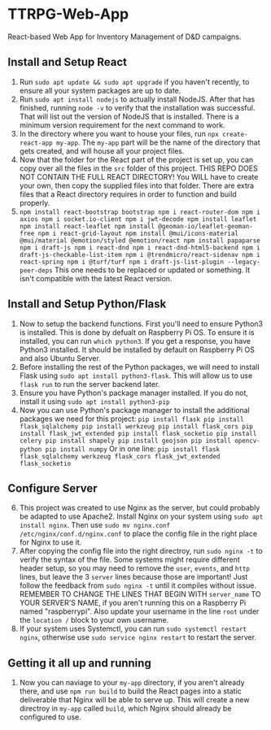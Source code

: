 # TTRPG-Web-App
React-based Web App for Inventory Management of D&amp;D campaigns.

## Install and Setup React
1. Run `sudo apt update && sudo apt upgrade` if you haven't recently, to ensure all your system packages are up to date.
2. Run `sudo apt install nodejs` to actually install NodeJS. After that has finished, running `node -v` to verify that the installation was successful. That will list out the version of NodeJS that is installed. There is a minimum version requirement for the next command to work.
3. In the directory where you want to house your files, run `npx create-react-app my-app`. The `my-app` part will be the name of the directory that gets created, and will house all your project files.
4. Now that the folder for the React part of the project is set up, you can copy over all the files in the `src` folder of this project. THIS REPO DOES NOT CONTAIN THE FULL REACT DIRECTORY! You WILL have to create your own, then copy the supplied files into that folder. There are extra files that a React directory requires in order to function and build properly.
5. `npm install react-bootstrap bootstrap
   npm i react-router-dom
   npm i axios
   npm i socket.io-client
   npm i jwt-decode
   npm install leaflet
   npm install react-leaflet
   npm install @geoman-io/leaflet-geoman-free
   npm i react-grid-layout
   npm install @mui/icons-material @mui/material @emotion/styled @emotion/react
   npm install papaparse
   npm i draft-js
   npm i react-dnd
   npm i react-dnd-html5-backend
   npm i draft-js-checkable-list-item
   npm i @trendmicro/react-sidenav
   npm i react-spring
   npm i @turf/turf
   npm i draft-js-list-plugin --legacy-peer-deps` This one needs to be replaced or updated or something. It isn't compatible with the latest React version.

## Install and Setup Python/Flask
1. Now to setup the backend functions. First you'll need to ensure Python3 is installed. This is done by defualt on Raspberry Pi OS. To ensure it is installed, you can run `which python3`. If you get a response, you have Python3 installed. It should be installed by default on Raspberry Pi OS and also Ubuntu Server.
2. Before installing the rest of the Python packages, we will need to install Flask using `sudo apt install python3-flask`. This will allow us to use `flask run` to run the server backend later.
3. Ensure you have Python's package manager installed. If you do not, install it using `sudo apt install python3-pip`
4. Now you can use Python's package manager to install the additional packages we need for this project:
`pip install flask
pip install flask_sqlalchemy
pip install werkzeug
pip install flask_cors
pip install flask_jwt_extended
pip install flask_socketio
pip install celery
pip install shapely
pip install geojson
pip install opencv-python
pip install numpy`
Or in one line: `pip install flask flask_sqlalchemy werkzeug flask_cors flask_jwt_extended flask_socketio`

## Configure Server
6. This project was created to use Nginx as the server, but could probably be adapted to use Apache2. Install Nginx on your system using `sudo apt install nginx`. Then use `sudo mv nginx.conf /etc/nginx/conf.d/nginx.conf` to place the config file in the right place for Nginx to use it.
7. After copying the config file into the right directroy, run `sudo nginx -t` to verify the syntax of the file. Some systems might require different header setup, so you may need to remove the `user`, `events`, and `http` lines, but leave the 3 `server` lines because those are important! Just follow the feedback from `sudo nginx -t` until it compiles without issue. REMEMBER TO CHANGE THE LINES THAT BEGIN WITH `server_name` TO YOUR SERVER'S NAME, if you aren't running this on a Raspberry Pi named "raspberrypi". Also update your username in the line `root` under the `location /` block to your own username.
8. If your system uses Systemctl, you can run `sudo systemctl restart nginx`, otherwise use `sudo service nginx restart` to restart the server.


## Getting it all up and running
1. Now you can naviage to your `my-app` directory, if you aren't already there, and use `npm run build` to build the React pages into a static deliverable that Nginx will be able to serve up. This will create a new directroy in `my-app` called `build`, which Nginx should already be configured to use.


